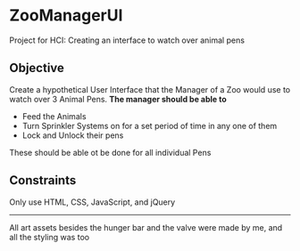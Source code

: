 # ZooManagerUI
Project for HCI: Creating an interface to watch over animal pens

## Objective
Create a hypothetical User Interface that the Manager of a Zoo would use to watch over 3 Animal Pens. 
**The manager should be able to**
  - Feed the Animals
  - Turn Sprinkler Systems on for a set period of time in any one of them
  - Lock and Unlock their pens
  
 These should be able ot be done for all individual Pens

## Constraints
Only use HTML, CSS, JavaScript, and jQuery
______

All art assets besides the hunger bar and the valve were made by me, and all the styling was too
